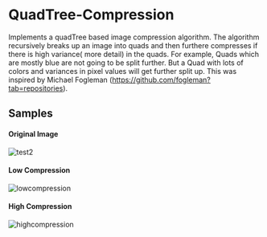 # QuadTree-Compression
Implements a quadTree based image compression algorithm. The algorithm recursively breaks up an image into quads and then furthere compresses if there is high variance( more detail) in the quads. For example, Quads which are mostly blue are not going to be split further. But a Quad with lots of colors and variances in pixel values will get further split up. This was inspired by Michael Fogleman (https://github.com/fogleman?tab=repositories).

## Samples

#### Original Image
![test2](https://cloud.githubusercontent.com/assets/16367953/26410462/5986da28-4071-11e7-92c3-308c5719dba7.jpg)
#### Low Compression
![lowcompression](https://cloud.githubusercontent.com/assets/16367953/26410427/4436e62c-4071-11e7-9467-f75fbb6f7cb9.png)
#### High Compression
![highcompression](https://cloud.githubusercontent.com/assets/16367953/26410426/443311aa-4071-11e7-97ba-96e56cb01182.png)

